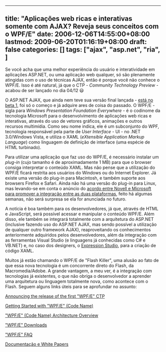 
---
title: "Aplicações web ricas e interativas somente com AJAX? Reveja seus conceitos com o WPF/E"
date: 2006-12-06T14:55:00+08:00
lastmod: 2009-06-20T01:16:19+08:00
draft: false
categories: []
tags: ["ajax", "asp.net", "ria", ]
---


Se você acha que uma melhor experiência do usuário e interatividade em aplicações ASP.NET, ou uma aplicação web qualquer, só são plenamente atingidas com o uso de técnicas AJAX, então é porque você não conhece o WPF/E. Isso é até natural, já que o CTP - *Community Technology Preview* - acabou de ser lançado no dia 04/12 :smiley:

O ASP.NET AJAX, que ainda nem teve sua versão final lançada - [está no beta 1](/blog/post/2006/10/22/ASPNET-AJAX-Beta-1.aspx), foi só o começo e já adquire ares de coisa do passado. O WPF/E - sigla para *Windows Presentation Foundation Everywhere* - é o codinome da tecnologia Microsoft para o desenvolvimento de aplicações web ricas e interativas, através do uso de vetores gráficos, animações e outros recursos multimídia. Como seu nome indica, ele é um subconjunto do WPF, tecnologia responsável pela parte de *User Interface* - UI - no .NET 3.0/Windows Vista, e utiliza o XAML (*eXtensible Application Markup Language*) como linguagem de definição de interface (uma espécie de HTML turbinado).

Para utilizar uma aplicação que faz uso do WPF/E, é necessário instalar um *plug-in* (cujo tamanho é de aproximadamente 1 MB) para que o browser consiga interpretar o conteúdo XAML. Mas não pense que a utilização do WPF/E ficará restrita aos usuários do Windows ou do Internet Explorer. Já existe uma versão do plug-in para Macintosh, e também suporte aos browsers Firefox e Safari. Ainda não há uma versão do plug-in para Linux, mas levando-se em conta o anúncio do [acordo entre Novell e Microsoft para promover a integração entre as duas plataformas](http://news.zdnet.com/2100-3513_22-6132119.html "Microsoft makes Linux pact with Novell"), feito há algumas semanas, não será surpresa se ela for anunciada no futuro.

A notícia é boa também para os desenvolvedores, já que, através de HTML e JavaScript, será possível acessar e manipular o conteúdo WPF/E. Além disso, ele também se integrará totalmente com a arquitetura do ASP.NET (inclusive fazendo uso do ASP.NET AJAX, mas sendo possível a utilização de qualquer outro framework AJAX), reaproveitando os conhecimentos anteriormente adquiridos pelos desenvolvedores, além da integração com as ferramentas Visual Studio (e linguagens já conhecidas como C# e VB.NET) e, no caso dos designers, o [Expression Studio](http://www.microsoft.com/expression), para a criação de código XAML.

Muitos já estão chamando o WPF/E de "Flash Killer", uma alusão ao fato de que essa nova tecnologia é um concorrente direto do Flash, da Macromedia/Adobe. A grande vantagem, a meu ver, é a integração com tecnologias já existentes, o que não obriga o desenvolvedor a aprender uma arquitetura ou linguagem totalmente nova, como acontece com o Flash. Seguem alguns links úteis para se aprofundar no assunto:

[Announcing the release of the first "WPF/E" CTP](http://weblogs.asp.net/scottgu/archive/2006/12/04/announcing-the-release-of-the-first-wpf-e-ctp.aspx)

[Getting Started with "WPF/E" (Code Name)](http://go.microsoft.com/fwlink/?linkid=78580&clcid=0x409)

["WPF/E" (Code Name) Architecture Overview](http://go.microsoft.com/fwlink/?linkid=78578&clcid=0x409)

["WPF/E" Downloads](http://msdn2.microsoft.com/bb187452)

["WPF/E" FAQ](http://msdn2.microsoft.com/bb187438)

[Documentação e White Papers](http://msdn2.microsoft.com/bb187448)

